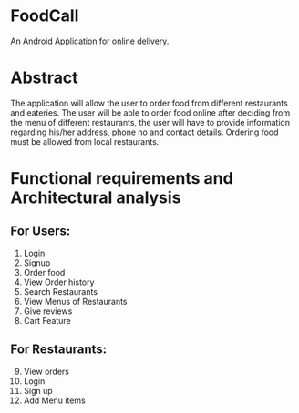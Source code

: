 # FoodCall
An Android Application for online delivery. 

# Abstract 
The application will allow the user to order food from different restaurants and eateries. The
user will be able to order food online after deciding from the menu of different restaurants, the
user will have to provide information regarding his/her address, phone no and contact details.
Ordering food must be allowed from local restaurants.

# Functional requirements and Architectural analysis

## For Users:
1. Login
2. Signup
3. Order food
4. View Order history
5. Search Restaurants
6. View Menus of Restaurants
7. Give reviews
8. Cart Feature

## For Restaurants:
9. View orders
10. Login
11. Sign up
12. Add Menu items
